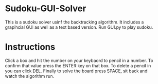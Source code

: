 # Sudoku-GUI-Solver
This is a sudoku solver usinf the backtracking algorithm. It includes a grapihcial GUI as well as a text based version.
Run GUI.py to play sudoku.

# Instructions
Click a box and hit the number on your keybaord to pencil in a number. To confirm that value press the ENTER key on that box. To delete a pencil in you can click DEL. Finally to solve the board press SPACE, sit back and watch the algorithm run.

